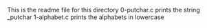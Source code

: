 This is the readme file for this directory
0-putchar.c prints the string _putchar
1-alphabet.c prints the alphabets in lowercase
